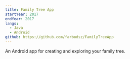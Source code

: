 ```yaml
---
title: Family Tree App
startYear: 2017
endYear: 2017
langs:
  - Java
  - Android
github: https://github.com/farbodsz/FamilyTreeApp
---
```


An Android app for creating and exploring your family tree.
